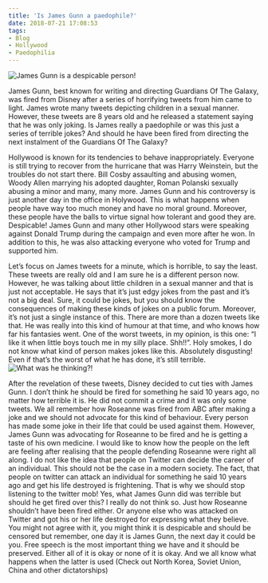 ```yaml
---
title: 'Is James Gunn a paedophile?'
date: 2018-07-21 17:08:53
tags:
- Blog
- Hollywood
- Paedophilia
---
```

![James Gunn is a despicable person!](/images/jamesgunn.jpg)

James Gunn, best known for writing and directing Guardians Of The Galaxy, was fired from Disney after a series of horrifying tweets from him came to light. James wrote many tweets depicting children in a sexual manner. However, these tweets are 8 years old and he released a statement saying that he was only joking. Is James really a paedophile or was this just a series of terrible jokes? And should he have been fired from directing the next instalment of the Guardians Of The Galaxy?
<!--more-->
Hollywood is known for its tendencies to behave inappropriately. Everyone is still trying to recover from the hurricane that was Harry Weinstein, but the troubles do not start there. Bill Cosby assaulting and abusing women, Woody Allen marrying his adopted daughter, Roman Polanski sexually abusing a minor and many, many more. James Gunn and his controversy is just another day in the office in Holywood. This is what happens when people have way too much money and have no moral ground. Moreover, these people have the balls to virtue signal how tolerant and good they are. Despicable! James Gunn and many other Hollywood stars were speaking against Donald Trump during the campaign and even more after he won. In addition to this, he was also attacking everyone who voted for Trump and supported him.<script async src="//pagead2.googlesyndication.com/pagead/js/adsbygoogle.js"></script>
<ins class="adsbygoogle"
     style="display:block; text-align:center;"
     data-ad-layout="in-article"
     data-ad-format="fluid"
     data-ad-client="ca-pub-2164900147810573"
     data-ad-slot="8817307412"></ins>
<script>
     (adsbygoogle = window.adsbygoogle || []).push({});
</script>
Let’s focus on James tweets for a minute, which is horrible, to say the least. These tweets are really old and I am sure he is a different person now. However, he was talking about little children in a sexual manner and that is just not acceptable. He says that it’s just edgy jokes from the past and it’s not a big deal. Sure, it could be jokes, but you should know the consequences of making these kinds of jokes on a public forum. Moreover, it’s not just a single instance of this. There are more than a dozen tweets like that. He was really into this kind of humour at that time, and who knows how far his fantasies went. One of the worst tweets, in my opinion, is this one: “I like it when little boys touch me in my silly place. Shh!!”. Holy smokes, I do not know what kind of person makes jokes like this. Absolutely disgusting! Even if that’s the worst of what he has done, it’s still terrible.
![What was he thinking?!](/images/jamesgunn2.jpg)

After the revelation of these tweets, Disney decided to cut ties with James Gunn. I don’t think he should be fired for something he said 10 years ago, no matter how terrible it is. He did not commit a crime and it was only some tweets. We all remember how Roseanne was fired from ABC after making a joke and we should not advocate for this kind of behaviour. Every person has made some joke in their life that could be used against them. However, James Gunn was advocating for Roseanne to be fired and he is getting a taste of his own medicine. I would like to know how the people on the left are feeling after realising that the people defending Roseanne were right all along.
I do not like the idea that people on Twitter can decide the career of an individual. This should not be the case in a modern society. The fact, that people on twitter can attack an individual for something he said 10 years ago and get his life destroyed is frightening. That is why we should stop listening to the twitter mob! Yes, what James Gunn did was terrible but should he get fired over this? I really do not think so. Just how Roseanne shouldn’t have been fired either. Or anyone else who was attacked on Twitter and got his or her life destroyed for expressing what they believe. You might not agree with it, you might think it is despicable and should be censored but remember, one day it is James Gunn, the next day it could be you. Free speech is the most important thing we have and it should be preserved. Either all of it is okay or none of it is okay. And we all know what happens when the latter is used (Check out North Korea, Soviet Union, China and other dictatorships)
